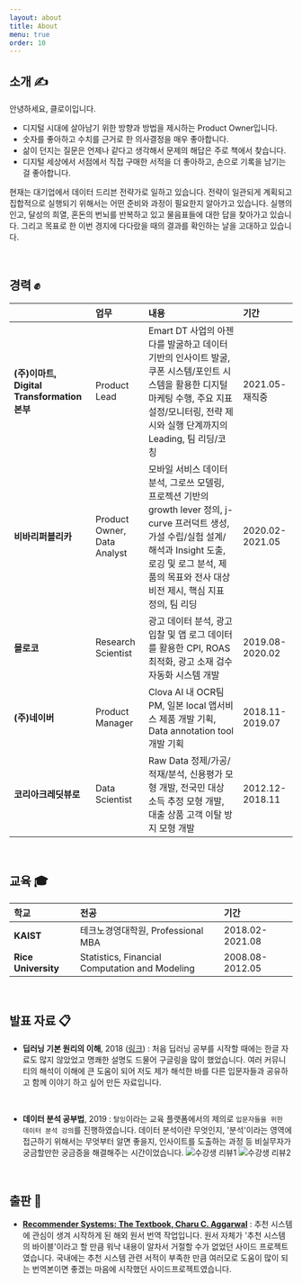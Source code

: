 ```yaml
---
layout: about
title: About
menu: true
order: 10
---
```


## 소개 &#9997;

안녕하세요, 클로이입니다. 
* 디지털 시대에 살아남기 위한 방향과 방법을 제시하는 Product Owner입니다. 
* 숫자를 좋아하고 수치를 근거로 한 의사결정을 매우 좋아합니다. 
* 삶이 던지는 질문은 언제나 같다고 생각해서 문제의 해답은 주로 책에서 찾습니다. 
* 디지털 세상에서 서점에서 직접 구매한 서적을 더 좋아하고, 손으로 기록을 남기는 걸 좋아합니다. 

현재는 대기업에서 데이터 드리븐 전략가로 일하고 있습니다. 전략이 일관되게 계획되고 집합적으로 실행되기 위해서는 어떤 준비와 과정이 필요한지 알아가고 있습니다. 실행의 인고, 달성의 희열, 혼돈의 번뇌를 반복하고 있고 물음표들에 대한 답을 찾아가고 있습니다. 그리고 목표로 한 이번 경지에 다다랐을 때의 결과를 확인하는 날을 고대하고 있습니다.

<br>

## 경력 &#9994;

|       | 업무 | 내용 | 기간 |
|:-----------------|:----------------------|:-----------------|:----------------------|
| **(주)이마트, Digital Transformation 본부**  | Product Lead     |  Emart DT 사업의 아젠다를 발굴하고 데이터 기반의 인사이트 발굴, 쿠폰 시스템/포인트 시스템을 활용한 디지털 마케팅 수행, 주요 지표 설정/모니터링, 전략 제시와 실행 단계까지의 Leading, 팀 리딩/코칭    | 2021.05-재직중 |
| **비바리퍼블리카**  | Product Owner, Data Analyst     | 모바일 서비스 데이터 분석, 그로쓰 모델링, 프로젝션 기반의 growth lever 정의, j-curve 프러덕트 생성, 가설 수립/실험 설계/해석과 Insight 도출, 로깅 및 로그 분석, 제품의 목표와 전사 대상 비전 제시, 핵심 지표 정의, 팀 리딩       | 2020.02-2021.05 |
| **몰로코**  | Research Scientist                | 광고 데이터 분석, 광고 입찰 및 앱 로그 데이터를 활용한 CPI, ROAS 최적화, 광고 소재 검수 자동화 시스템 개발    | 2019.08-2020.02 |
| **(주)네이버**  | Product Manager                | Clova AI 내 OCR팀 PM, 일본 local 앱서비스 제품 개발 기획, Data annotation tool 개발 기획     | 2018.11-2019.07 |
| **코리아크레딧뷰로** | Data Scientist | Raw Data 정제/가공/적재/분석, 신용평가 모형 개발, 전국민 대상 소득 추정 모형 개발, 대출 상품 고객 이탈 방지 모형 개발      | 2012.12-2018.11 |


<br>

## 교육 &#127891;

| 학교        | 전공 | 기간 |
|:-----------------|:----------------------|:-----------------|
| **KAIST**           | 테크노경영대학원, Professional MBA                                | 2018.02-2021.08 |
| **Rice University** | Statistics, Financial Computation and Modeling  | 2008.08-2012.05 |


<br>

## 발표 자료 &#x1F4CB;

- **딥러닝 기본 원리의 이해**, 2018 ([링크](https://www.slideshare.net/HeeWonPark11))
: 처음 딥러닝 공부를 시작할 때에는 한글 자료도 많지 않았었고 명쾌한 설명도 드물어 구글링을 많이 했었습니다. 여러 커뮤니티의 해석이 이해에 큰 도움이 되어 저도 제가 해석한 바를 다른 입문자들과 공유하고 함께 이야기 하고 싶어 만든 자료입니다.

<br>

 - **데이터 분석 공부법**, 2019
 : `탈잉`이라는 교육 플랫폼에서의 제의로 `입문자들을 위한 데이터 분석 강의`를 진행하였습니다. 데이터 분석이란 무엇인지, '분석'이라는 영역에 접근하기 위해서는 무엇부터 알면 좋을지, 인사이트를 도출하는 과정 등 비실무자가 궁금할만한 궁금증을 해결해주는 시간이었습니다.
 ![수강생 리뷰1](../images/review1.png) ![수강생 리뷰2](../images/review2.png)


<br>

## 출판 &#x1F4D6;
  - [**Recommender Systems: The Textbook, Charu C. Aggarwal**](https://www.amazon.com/Recommender-Systems-Textbook-Charu-Aggarwal/dp/3319296574)
  : 추천 시스템에 관심이 생겨 시작하게 된 해외 원서 번역 작업입니다. 원서 자체가 '추천 시스템의 바이블'이라고 할 만큼 워낙 내용이 알차서 거절할 수가 없었던 사이드 프로젝트였습니다. 국내에는 추천 시스템 관련 서적이 부족한 만큼 여러모로 도움이 많이 되는 번역본이면 좋겠는 마음에 시작했던 사이드프로젝트였습니다. 

